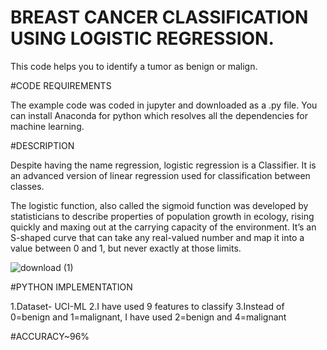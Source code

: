 # BREAST CANCER CLASSIFICATION USING LOGISTIC REGRESSION.
This code helps you to identify a tumor as benign or malign.

#CODE REQUIREMENTS

The example code was coded in jupyter and downloaded as a .py file.
You can install Anaconda for python which resolves all the dependencies for machine learning.

#DESCRIPTION

 Despite having the name regression, logistic regression is a Classifier.
 It is an advanced version of linear regression used for classification between classes.

 The logistic function, also called the sigmoid function was developed by statisticians to describe properties of population growth in     ecology, rising quickly and maxing out at the carrying capacity of the environment. It’s an S-shaped curve that can take any real-valued  number and map it into a value between 0 and 1, but never exactly at those limits.
 
 
 
![download (1)](https://user-images.githubusercontent.com/63741660/84286196-00623b00-ab5c-11ea-971a-52983cbacb90.jpg)

#PYTHON IMPLEMENTATION

1.Dataset- UCI-ML
2.I have used 9 features to classify
3.Instead of 0=benign and 1=malignant, I have used 2=benign and 4=malignant

#ACCURACY~96%
